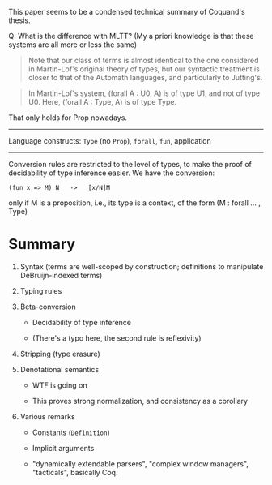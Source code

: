 This paper seems to be a condensed technical summary of Coquand's thesis.

Q: What is the difference with MLTT? (My a priori knowledge is that these systems are all more or less the same)

> Note that our class of terms is almost identical to the one considered in
> Martin-Lof's original theory of types, but our syntactic treatment is
> closer to that of the Automath languages, and particularly to Jutting's.

> In Martin-Lof's system, (forall A : U0, A) is of type U1, and not of type
> U0. Here, (forall A : Type, A) is of type Type.

That only holds for Prop nowadays.

---

Language constructs: `Type` (no `Prop`), `forall`, `fun`, application


---

Conversion rules are restricted to the level of types, to make the proof
of decidability of type inference easier. We have the conversion:

    (fun x => M) N   ->   [x/N]M

only if M is a proposition, i.e., its type is a context, of the form
(M : forall ... , Type)

# Summary

1. Syntax (terms are well-scoped by construction; definitions to
   manipulate DeBruijn-indexed terms)

2. Typing rules

3. Beta-conversion

    - Decidability of type inference

    - (There's a typo here, the second rule is reflexivity)

4. Stripping (type erasure)

5. Denotational semantics

    - WTF is going on

    - This proves strong normalization, and consistency as a corollary

6. Various remarks

    - Constants (`Definition`)

    - Implicit arguments

    - "dynamically extendable parsers", "complex window managers",
      "tacticals", basically Coq.
